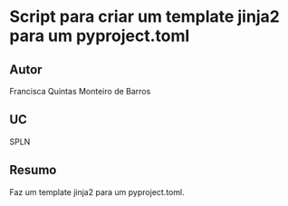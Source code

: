 # Script para criar um template jinja2 para um pyproject.toml

## Autor
Francisca Quintas Monteiro de Barros

## UC
SPLN

## Resumo

Faz um template jinja2 para um pyproject.toml.


